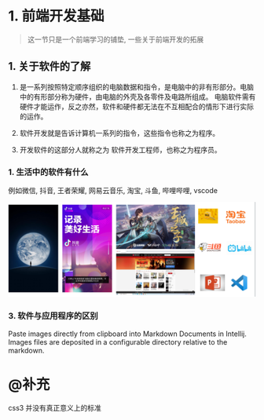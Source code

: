 # 1. 前端开发基础


> 这一节只是一个前端学习的铺垫, 一些关于前端开发的拓展


## 1. 关于软件的了解

1. 是一系列按照特定顺序组织的电脑数据和指令，是电脑中的非有形部分。电脑中的有形部分称为硬件，由电脑的外壳及各零件及电路所组成。 电脑软件需有硬件才能运作，反之亦然，软件和硬件都无法在不互相配合的情形下进行实际的运作。


2. 软件开发就是告诉计算机一系列的指令，这些指令也称之为程序。


3. 开发软件的这部分人就称之为 软件开发工程师，也称之为程序员。


### 1. 生活中的软件有什么


例如微信, 抖音, 王者荣耀, 网易云音乐, 淘宝, 斗鱼, 哔哩哔哩, vscode


![](1-前端开发基础_images/cf848396.png)


### 3. 软件与应用程序的区别


Paste images directly from clipboard into Markdown Documents in Intellij. Images files are deposited in a configurable directory relative to the markdown.




# @补充


css3 并没有真正意义上的标准
